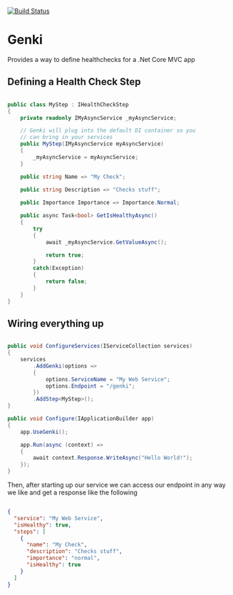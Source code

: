 [![Build Status](https://travis-ci.org/davidMuir/Genki.svg?branch=master)](https://travis-ci.org/davidMuir/Genki)

# Genki

Provides a way to define healthchecks for a .Net Core MVC app

## Defining a Health Check Step

```csharp

public class MyStep : IHealthCheckStep
{
    private readonly IMyAsyncService _myAsyncService;

    // Genki will plug into the default DI container so you
    // can bring in your services
    public MyStep(IMyAsyncService myAsyncService)
    {
        _myAsyncService = myAsyncService;
    }

    public string Name => "My Check";
    
    public string Description => "Checks stuff";

    public Importance Importance => Importance.Normal;

    public async Task<bool> GetIsHealthyAsync()
    {
        try
        {
            await _myAsyncService.GetValueAsync();

            return true;
        }
        catch(Exception)
        {
            return false;
        }
    }
}

```

## Wiring everything up

```csharp

public void ConfigureServices(IServiceCollection services)
{
    services
        .AddGenki(options =>
        {
            options.ServiceName = "My Web Service";
            options.Endpoint = "/genki";
        })
        .AddStep<MyStep>();
}

public void Configure(IApplicationBuilder app)
{
    app.UseGenki();

    app.Run(async (context) =>
    {
        await context.Response.WriteAsync("Hello World!");
    });
}

```

Then, after starting up our service we can access our endpoint in any way we 
like and get a response like the following

```json

{
  "service": "My Web Service",
  "isHealthy": true,
  "steps": [
    {
      "name": "My Check",
      "description": "Checks stuff",
      "importance": "normal",
      "isHealthy": true
    }
  ]
}

```
